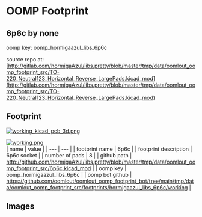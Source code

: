 # OOMP Footprint  
## 6p6c  by none  
  
oomp key: oomp_hormigaazul_libs_6p6c  
  
source repo at: [http://gitlab.com/hormigaAzul/libs.pretty/blob/master/tmp/data/oomlout_oomp_footprint_src/TO-220_Neutral123_Horizontal_Reverse_LargePads.kicad_mod](http://gitlab.com/hormigaAzul/libs.pretty/blob/master/tmp/data/oomlout_oomp_footprint_src/TO-220_Neutral123_Horizontal_Reverse_LargePads.kicad_mod)  
## Footprint  
  
[![working_kicad_pcb_3d.png](working_kicad_pcb_3d_600.png)](working_kicad_pcb_3d.png)  
  
[![working.png](working_600.png)](working.png)  
| name | value | 
| --- | --- | 
| footprint name | 6p6c | 
| footprint description | 6p6c socket | 
| number of pads | 8 | 
| github path | http://github.com/hormigaAzul/libs.pretty/blob/master/tmp/data/oomlout_oomp_footprint_src/6p6c.kicad_mod | 
| oomp key | oomp_hormigaazul_libs_6p6c | 
| oomp bot github | https://github.com/oomlout/oomlout_oomp_footprint_bot/tree/main/tmp/data/oomlout_oomp_footprint_src/footprints/hormigaazul_libs_6p6c/working | 
## Images  

